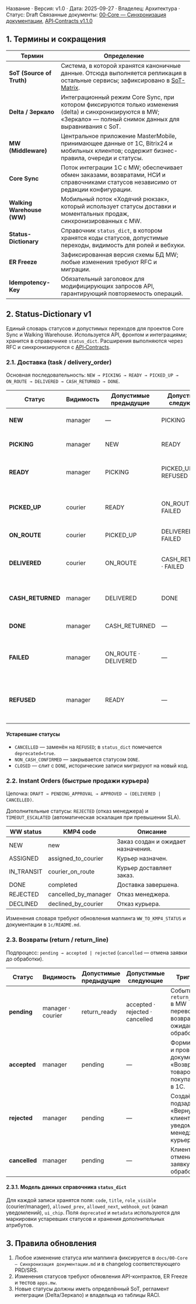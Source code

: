Название · Версия: v1.0 · Дата: 2025-09-27 · Владелец: Архитектура · Статус: Draft
Связанные документы: [00‑Core — Синхронизация документации](00%E2%80%91Core%20%E2%80%94%20%D0%A1%D0%B8%D0%BD%D1%85%D1%80%D0%BE%D0%BD%D0%B8%D0%B7%D0%B0%D1%86%D0%B8%D1%8F%20%D0%B4%D0%BE%D0%BA%D1%83%D0%BC%D0%B5%D0%BD%D1%82%D0%B0%D1%86%D0%B8%D0%B8.md), [API‑Contracts v1.1.0](API%E2%80%91Contracts.md)

## 1. Термины и сокращения

| Термин | Определение |
| --- | --- |
| **SoT (Source of Truth)** | Система, в которой хранятся каноничные данные. Отсюда выполняется репликация в остальные сервисы; зафиксировано в [SoT-Matrix](00%E2%80%91Core%20%E2%80%94%20%D0%A1%D0%B8%D0%BD%D1%85%D1%80%D0%BE%D0%BD%D0%B8%D0%B7%D0%B0%D1%86%D0%B8%D1%8F%20%D0%B4%D0%BE%D0%BA%D1%83%D0%BC%D0%B5%D0%BD%D1%82%D0%B0%D1%86%D0%B8%D0%B8.md#5-sot-matrix-v1-source-of-truth). |
| **Delta / Зеркало** | Интеграционный режим Core Sync, при котором фиксируются только изменения (delta) и синхронизируются в MW; «Зеркало» — полный снимок данных для выравнивания с SoT. |
| **MW (Middleware)** | Центральное приложение MasterMobile, принимающее данные от 1С, Bitrix24 и мобильных клиентов; содержит бизнес-правила, очереди и статусы. |
| **Core Sync** | Поток интеграции 1С с MW; обеспечивает обмен заказами, возвратами, НСИ и справочниками статусов независимо от редакции конфигурации. |
| **Walking Warehouse (WW)** | Мобильный поток «Ходячий рюкзак», который использует статусы доставки и моментальных продаж, синхронизированных с MW. |
| **Status-Dictionary** | Справочник `status_dict`, в котором хранятся коды статусов, допустимые переходы, видимость для ролей и вебхуки. |
| **ER Freeze** | Зафиксированная версия схемы БД MW; любые изменения требуют RFC и миграции. |
| **Idempotency-Key** | Обязательный заголовок для модифицирующих запросов API, гарантирующий повторяемость операций. |

## 2. Status-Dictionary v1

Единый словарь статусов и допустимых переходов для проектов Core Sync и Walking Warehouse. Используется API, фронтом и интеграциями; хранится в справочнике `status_dict`. Расширения выполняются через RFC и синхронизируются с [API‑Contracts](API%E2%80%91Contracts.md#510-%D0%BC%D0%B0%D1%82%D1%80%D0%B8%D1%86%D0%B0-%D0%BF%D0%B5%D1%80%D0%B5%D1%85%D0%BE%D0%B4%D0%BE%D0%B2-%D1%81%D1%82%D0%B0%D1%82%D1%83%D1%81%D0%BE%D0%B2-walking-warehouse).

### 2.1. Доставка (task / delivery_order)

Основная последовательность: `NEW → PICKING → READY → PICKED_UP → ON_ROUTE → DELIVERED → CASH_RETURNED → DONE`.

| Статус | Видимость | Допустимые предыдущие | Допустимые следующие | Примечания |
| --- | --- | --- | --- | --- |
| **NEW** | manager | — | PICKING | Создан заказ, ожидает комплектации. |
| **PICKING** | manager | NEW | READY | Склад комплектует заказ. |
| **READY** | manager | PICKING | PICKED_UP · REFUSED | Упаковка завершена, заказ готов к выдаче. |
| **PICKED_UP** | courier | READY | ON_ROUTE · FAILED | Курьер забрал заказ; далее доставка или фиксация SLA нарушения. |
| **ON_ROUTE** | courier | PICKED_UP | DELIVERED · FAILED | Курьер в пути. |
| **DELIVERED** | courier | ON_ROUTE | CASH_RETURNED · FAILED | Заказ выдан клиенту, ожидается передача наличных. |
| **CASH_RETURNED** | manager | DELIVERED | DONE | Подтверждена передача наличных в кассу. |
| **DONE** | manager | CASH_RETURNED | — | Финальный статус, заказ закрыт. |
| **FAILED** | manager | ON_ROUTE · DELIVERED | — | Нарушение SLA, требуется ручная обработка. |
| **REFUSED** | manager | READY | — | Отказ клиента/менеджера; заменяет устаревший `CANCELLED`. |

#### Устаревшие статусы

- `CANCELLED` — заменён на `REFUSED`; в `status_dict` помечается `deprecated=true`.
- `NON_CASH_CONFIRMED` — закрывается статусом `DONE`.
- `CLOSED` — слит с `DONE`, исторические записи мигрируют на новый код.

### 2.2. Instant Orders (быстрые продажи курьера)

Цепочка: `DRAFT → PENDING_APPROVAL → APPROVED → (DELIVERED | CANCELLED)`.

Дополнительные статусы: `REJECTED` (отказ менеджера) и `TIMEOUT_ESCALATED` (автоматическая эскалация при превышении SLA).

| WW status | KMP4 code | Описание |
| --- | --- | --- |
| NEW | new | Заказ создан и ожидает назначения. |
| ASSIGNED | assigned_to_courier | Курьер назначен. |
| IN_TRANSIT | courier_on_route | Курьер доставляет заказ. |
| DONE | completed | Доставка завершена. |
| REJECTED | cancelled_by_manager | Отказ менеджера. |
| DECLINED | declined_by_courier | Отказ курьера. |

Изменения словаря требуют обновления маппинга `WW_TO_KMP4_STATUS` и документации в `1c/README.md`.

### 2.3. Возвраты (return / return_line)

Подпроцесс: `pending → accepted | rejected` (`cancelled` — отмена заявки до обработки).

| Статус | Видимость | Допустимые предыдущие | Допустимые следующие | Триггеры |
| --- | --- | --- | --- | --- |
| **pending** | manager · courier | return_ready | accepted · rejected · cancelled | Событие `return_ready` в MW переводит возврат в ожидание обработки. |
| **accepted** | manager | pending | — | Формируется и проводится документ «Возврат товаров от покупателя» в 1С. |
| **rejected** | manager | pending | — | Создаётся подзадача «Вернуть клиенту»; уведомления менеджеру и курьеру. |
| **cancelled** | manager | pending | — | Клиент отменил заявку до обработки. |

#### 2.3.1. Модель данных справочника `status_dict`

Для каждой записи хранятся поля: `code`, `title`, `role_visible` (courier/manager), `allowed_prev`, `allowed_next`, `webhook_out` (канал уведомлений), `ui_chip`. Поля `deprecated` и `metadata` используются для маркировки устаревших статусов и хранения дополнительных атрибутов.

## 3. Правила обновления

1. Любое изменение статуса или маппинга фиксируется в `docs/00‑Core — Синхронизация документации.md` и в changelog соответствующего PRD/SRS.
2. Изменения статусов требуют обновления API-контрактов, ER Freeze и тестов `apps.mw`.
3. Новые статусы должны иметь определённый SoT, регламент интеграции (Delta/Зеркало) и владельца из таблицы RACI.

